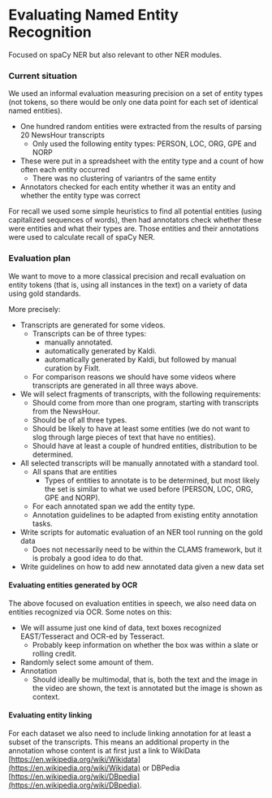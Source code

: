 # Evaluating Named Entity Recognition

Focused on spaCy NER but also relevant to other NER modules.

### Current situation

We used an informal evaluation measuring precision on a set of entity types (not tokens, so there would be only one data point for each set of identical named entities).

- One hundred random entities were extracted from the results of parsing 20 NewsHour transcripts
  - Only used the following entity types: PERSON, LOC, ORG, GPE and NORP
- These were put in a spreadsheet with the entity type and a count of how often each entity occurred
  - There was no clustering of variantrs of the same entity
- Annotators checked for each entity whether it was an entity and whether the entity type was correct

For recall we used some simple heuristics to find all potential entities (using capitalized sequences of words), then had annotators check whether these were entities and what their types are. Those entities and their annotations were used to calculate recall of spaCy NER.

### Evaluation plan

We want to move to a more classical precision and recall evaluation on entity tokens (that is, using all instances in the text) on a variety of data using gold standards.

More precisely:

- Transcripts are generated for some videos.
  - Transcripts can be of three types:
    - manually annotated.
    - automatically generated by Kaldi.
    - automatically generated by Kaldi, but followed by manual curation by FixIt.
  - For comparison reasons we should have some videos where transcripts are generated in all three ways above.
- We will select fragments of transcripts, with the following requirements:
  - Should come from more than one program, starting with transcripts from the NewsHour.
  - Should be of all three types.
  - Should be likely to have at least some entities (we do not want to slog through large pieces of text that have no entities).
  - Should have at least a couple of hundred entities, distribution to be determined.
- All selected transcripts will be manually annotated with a standard tool.
  - All spans that are entities
    - Types of entities to annotate is to be determined, but most likely the set is similar to what we used before (PERSON, LOC, ORG, GPE and NORP).
  - For each annotated span we add the entity type.
  - Annotation guidelines to be adapted from existing entity annotation tasks.
- Write scripts for automatic evaluation of an NER tool running on the gold data
  - Does not necessarily need to be within the CLAMS framework, but it is probaly a good idea to do that.
 - Write guidelines on how to add new annotated data given a new data set

#### Evaluating entities generated by OCR

The above focused on evaluation entities in speech, we also need data on entities recognized via OCR. Some notes on this:

- We will assume just one kind of data, text boxes recognized EAST/Tesseract and OCR-ed by Tesseract.
  - Probably keep information on whether the box was within a slate or rolling credit.
- Randomly select some amount of them.
- Annotation
  - Should ideally be multimodal, that is, both the text and the image in the video are shown, the text is annotated but the image is shown as context.

#### Evaluating entity linking

For each dataset we also need to include linking annotation for at least a subset of the transcripts. This means an additional property in the annotation whose content is at first just a link to WikiData [https://en.wikipedia.org/wiki/Wikidata](https://en.wikipedia.org/wiki/Wikidata) or DBPedia [https://en.wikipedia.org/wiki/DBpedia](https://en.wikipedia.org/wiki/DBpedia).

